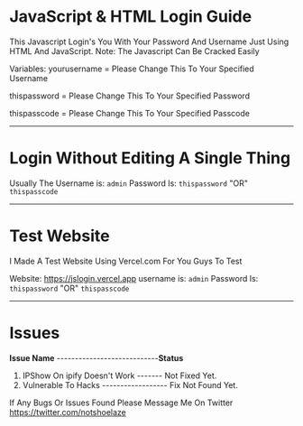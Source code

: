 # JavaScript & HTML Login Guide
This Javascript Login's You With Your Password And Username Just Using HTML And JavaScript. Note: The Javascript Can Be Cracked Easily

Variables:
yourusername = Please Change This To Your Specified Username

thispassword = Please Change This To Your Specified Password

thispasscode = Please Change This To Your Specified Passcode

------------------------------------------------------------------------------------
# Login Without Editing A Single Thing

Usually The Username is: `admin`
Password Is: `thispassword` "OR" `thispasscode`

------------------------------------------------------------------------------------
# Test Website

I Made A Test Website Using Vercel.com For You Guys To Test

Website: https://jslogin.vercel.app
username is: `admin`
Password Is: `thispassword` "OR" `thispasscode`

-------------------------------------------------------------------------------------
# Issues
**Issue Name** ----------------------------**Status**
1. IPShow On ipify Doesn't Work   -------  Not Fixed Yet.
2. Vulnerable To Hacks ------------------  Fix Not Found Yet.

If Any Bugs Or Issues Found Please Message Me On Twitter https://twitter.com/notshoelaze
